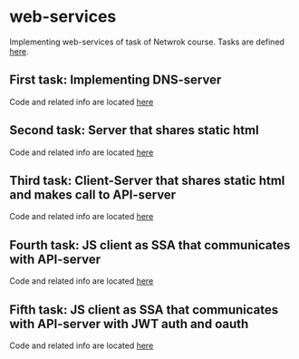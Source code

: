 # web-services
Implementing web-services of task of Netwrok course. Tasks are defined [here](https://docs.google.com/document/d/1o_OCW6EPSiQS_7VaNQ6XNQE3FX_04hmqhOkjTsUGePc/edit).

## First task: Implementing DNS-server
Code and related info are located [here](dns-server)

## Second task: Server that shares static html
Code and related info are located [here](server-with-html-serve)

## Third task: Client-Server that shares static html and makes call to API-server
Code and related info are located [here](client-server-with-html-serve)

## Fourth task: JS client as SSA that communicates with API-server
Code and related info are located [here](ssa-client-server)

## Fifth task: JS client as SSA that communicates with API-server with JWT auth and oauth
Code and related info are located [here](server-client-with-auth)

